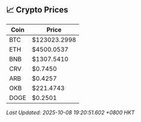 ## 📈 Crypto Prices

| Coin | Price |
| ---- | ----- |
| BTC | $123023.2998 |
| ETH | $4500.0537 |
| BNB | $1307.5410 |
| CRV | $0.7450 |
| ARB | $0.4257 |
| OKB | $221.4743 |
| DOGE | $0.2501 |

_Last Updated: 2025-10-08 19:20:51.602 +0800 HKT_